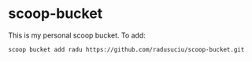 # scoop-bucket
This is my personal scoop bucket. To add:

```
scoop bucket add radu https://github.com/radusuciu/scoop-bucket.git
```
